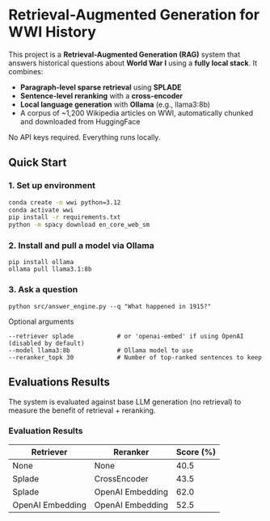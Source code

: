 # Retrieval-Augmented Generation for WWI History

This project is a **Retrieval-Augmented Generation (RAG)** system that answers historical questions about **World War I** using a **fully local stack**. It combines:

- **Paragraph-level sparse retrieval** using **SPLADE**
- **Sentence-level reranking** with a **cross-encoder**
- **Local language generation** with **Ollama** (e.g., llama3:8b)
- A corpus of ~1,200 Wikipedia articles on WWI, automatically chunked and downloaded from HuggingFace

No API keys required. Everything runs locally.


## Quick Start

### 1. Set up environment

```bash
conda create -n wwi python=3.12
conda activate wwi
pip install -r requirements.txt
python -m spacy download en_core_web_sm
```

### 2. Install and pull a model via Ollama

```
pip install ollama
ollama pull llama3.1:8b

```

### 3. Ask a question
```
python src/answer_engine.py --q "What happened in 1915?"
```
Optional arguments

```
--retriever splade            # or 'openai-embed' if using OpenAI (disabled by default)
--model llama3:8b             # Ollama model to use
--reranker_topk 30            # Number of top-ranked sentences to keep

```

## Evaluations Results
The system is evaluated against base LLM generation (no retrieval) to measure the benefit of retrieval + reranking.


### Evaluation Results

| Retriever        | Reranker         | Score (%) |
|------------------|------------------|-----------|
| None             | None             | 40.5      |
| Splade           | CrossEncoder     | 43.5      |
| Splade           | OpenAI Embedding | 62.0      |
| OpenAI Embedding | OpenAI Embedding | 52.5      |
